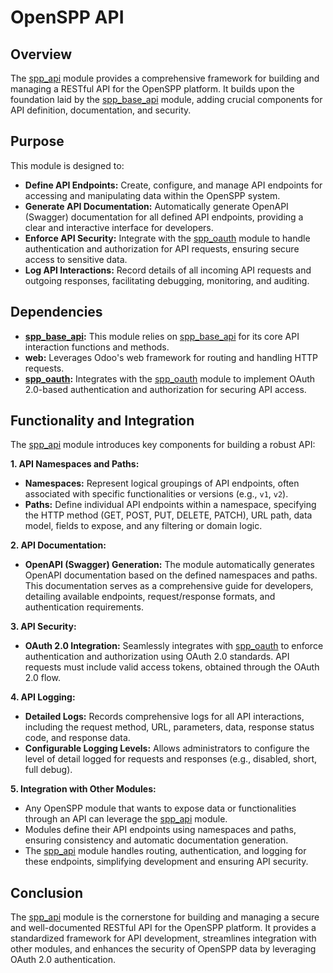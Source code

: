 # OpenSPP API

## Overview

The [spp_api](spp_api) module provides a comprehensive framework for building and managing a RESTful API for the OpenSPP platform. It builds upon the foundation laid by the [spp_base_api](spp_base_api) module, adding crucial components for API definition, documentation, and security. 

## Purpose

This module is designed to:

- **Define API Endpoints:** Create, configure, and manage API endpoints for accessing and manipulating data within the OpenSPP system.
- **Generate API Documentation:** Automatically generate OpenAPI (Swagger) documentation for all defined API endpoints, providing a clear and interactive interface for developers.
- **Enforce API Security:** Integrate with the [spp_oauth](spp_oauth) module to handle authentication and authorization for API requests, ensuring secure access to sensitive data.
- **Log API Interactions:** Record details of all incoming API requests and outgoing responses, facilitating debugging, monitoring, and auditing.

## Dependencies

- **[spp_base_api](spp_base_api):** This module relies on [spp_base_api](spp_base_api) for its core API interaction functions and methods.
- **web:** Leverages Odoo's web framework for routing and handling HTTP requests.
- **[spp_oauth](spp_oauth):** Integrates with the [spp_oauth](spp_oauth) module to implement OAuth 2.0-based authentication and authorization for securing API access.

## Functionality and Integration

The [spp_api](spp_api) module introduces key components for building a robust API:

**1. API Namespaces and Paths:**

- **Namespaces:**  Represent logical groupings of API endpoints, often associated with specific functionalities or versions (e.g., `v1`, `v2`).
- **Paths:** Define individual API endpoints within a namespace, specifying the HTTP method (GET, POST, PUT, DELETE, PATCH), URL path, data model, fields to expose, and any filtering or domain logic.

**2. API Documentation:**

- **OpenAPI (Swagger) Generation:** The module automatically generates OpenAPI documentation based on the defined namespaces and paths. This documentation serves as a comprehensive guide for developers, detailing available endpoints, request/response formats, and authentication requirements.

**3. API Security:**

- **OAuth 2.0 Integration:**  Seamlessly integrates with [spp_oauth](spp_oauth) to enforce authentication and authorization using OAuth 2.0 standards. API requests must include valid access tokens, obtained through the OAuth 2.0 flow. 

**4. API Logging:**

- **Detailed Logs:**  Records comprehensive logs for all API interactions, including the request method, URL, parameters, data, response status code, and response data.
- **Configurable Logging Levels:**  Allows administrators to configure the level of detail logged for requests and responses (e.g., disabled, short, full debug).

**5. Integration with Other Modules:**

- Any OpenSPP module that wants to expose data or functionalities through an API can leverage the [spp_api](spp_api) module.
- Modules define their API endpoints using namespaces and paths, ensuring consistency and automatic documentation generation.
- The [spp_api](spp_api) module handles routing, authentication, and logging for these endpoints, simplifying development and ensuring API security.

## Conclusion

The [spp_api](spp_api) module is the cornerstone for building and managing a secure and well-documented RESTful API for the OpenSPP platform. It provides a standardized framework for API development, streamlines integration with other modules, and enhances the security of OpenSPP data by leveraging OAuth 2.0 authentication. 
